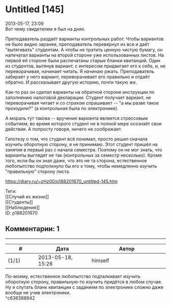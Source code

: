 Untitled [145]
==============

  
2013-05-17, 23:09  
 Вот чему свидетелем я был на днях.   
   
 Преподаватель раздаёт варианты контрольных работ. Чтобы вариантов не было видно заранее, преподаватель перевернул их все и даёт "вытягивать" студентам. А чтобы не тратить ценную чистую бумагу, он напечатал варианты на второй стороне уже использованных листов. На первой её стороне были распечатаны старые бланки квитанций. Один из студентов, вытянув вариант, с интересом придвигает его к себе, и, не переворачивая, начинает читать. Я начинаю ржать. Преподаватель забирает у него вариант, переворачивает его правильно и отдаёт обратно. И рассказывает другую историю, почти такую же.   
   
 Как-то раз он сделал варианты на обратной стороне инструкции по заполнению налоговой декларации. Студент получает вариант, не переворачивая читает и со страхом спрашивает -- "а мы разве такое проходили?" (а контрольная была по электронике).   
   
 А мораль тут такова -- вручение варианта является стрессовым событием, во время которого студент не в полной мере осознаёт свои действия. А попросту говоря, ничего не соображает.   
   
 Гипотезу о том, что студент всё понимал, просто решил сначала изучить оборотную сторону, я не принимаю. Этот студент пришёл на занятия в первый раз с начала семестра. Поэтому он не мог знать, что варианты выглядят не так (контрольных за семестр несколько). Кроме того, если бы он знал даже, что это не та сторона, естественное любопытство подтолкнуло бы его к тому, чтобы немедленно изучить "правильную" сторону листа.   
  
<https://diary.ru/~zHz00/p188201670_untitled-145.htm>  
  
Теги:  
[[Случай из жизни]]  
[[Студенты]]  
[[Наблюдения]]  
ID: p188201670  


Комментарии: 1
--------------

  


---



|         #         |              Дата              |                     Автор                     |           ID           |
| --- | --- | --- | --- |
| (1/1) | 2013-05-18, 15:26 | himself | c636388942 |

  
 По-моему, естественное любопытство подталкивает изучить оборотную сторону, правильную-то изучить придётся в любом случае. Ну и спутать бланк квитанции с заданием по электронике сложно даже вообще не учив электроники.   
 ^c636388942